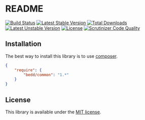 # README
[![Build Status](https://travis-ci.org/Bedd/common.svg?branch=master)](https://travis-ci.org/bedd/common) [![Latest Stable Version](https://poser.pugx.org/bedd/common/v/stable)](https://packagist.org/packages/bedd/common) [![Total Downloads](https://poser.pugx.org/bedd/common/downloads)](https://packagist.org/packages/bedd/common) [![Latest Unstable Version](https://poser.pugx.org/bedd/common/v/unstable)](https://packagist.org/packages/bedd/common) [![License](https://poser.pugx.org/bedd/common/license)](https://packagist.org/packages/bedd/common) [![Scrutinizer Code Quality](https://scrutinizer-ci.com/g/Bedd/common/badges/quality-score.png?b=master)](https://scrutinizer-ci.com/g/Bedd/common/?branch=master)

## Installation
The best way to install this library is to use [composer](https://getcomposer.org/).

```json
{
    "require": {
        "bedd/common": "1.*"
    }
}
```

## License
This library is available under the [MIT license](LICENSE).